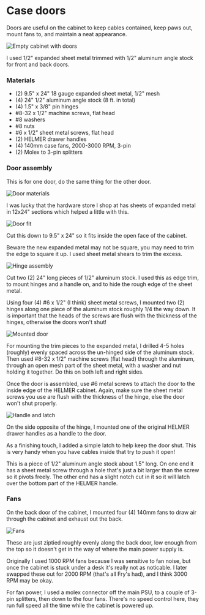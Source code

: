 # Case doors

Doors are useful on the cabinet to keep cables contained, keep paws out, mount
fans to, and maintain a neat appearance.

![Empty cabinet with doors](./img/7271899116_a115b9ebdd_z.jpg)

I used 1/2" expanded sheet metal trimmed with 1/2" aluminum angle stock for
front and back doors.

### Materials

* (2) 9.5" x 24" 18 gauge expanded sheet metal, 1/2" mesh
* (4) 24" 1/2" aluminum angle stock (8 ft. in total)
* (4) 1.5" x 3/8" pin hinges
* #8-32 x 1/2" machine screws, flat head
* #8 washers
* #8 nuts
* #6 x 1/2" sheet metal screws, flat head
* (2) HELMER drawer handles
* (4) 140mm case fans, 2000-3000 RPM, 3-pin
* (2) Molex to 3-pin splitters

### Door assembly

This is for one door, do the same thing for the other door.

![Door materials](./img/7271886774_60f7f5baf3_z.jpg)

I was lucky that the hardware store I shop at has sheets of expanded metal
in 12x24" sections which helped a little with this.

![Door fit](./img/7271892720_81d7d13ee5_z.jpg)

Cut this down to 9.5" x 24" so it fits inside the open face of the cabinet.

Beware the new expanded metal may not be square, you may need to trim the edge
to square it up.  I used sheet metal shears to trim the excess.

![Hinge assembly](./img/7271907070_ef7b288ac6_z.jpg)

Cut two (2) 24" long pieces of 1/2" aluminum stock. I used this as edge trim,
to mount hinges and a handle on, and to hide the rough edge of the sheet metal.

Using four (4) #6 x 1/2" (I think) sheet metal screws, I mounted two (2)
hinges along one piece of the aluminum stock roughly 1/4 the way down.  It is
important that the heads of the screws are flush with the thickness of the
hinges, otherwise the doors won't shut!

![Mounted door](./img/7271885440_9e065e3854_z.jpg)

For mounting the trim pieces to the expanded metal, I drilled 4-5 holes
(roughly) evenly spaced across the un-hinged side of the aluminum stock. Then
used #8-32 x 1/2" machine screws (flat head) through the aluminum, through
an open mesh part of the sheet metal, with a washer and nut holding it
together.  Do this on both left and right sides.

Once the door is assembled, use #6 metal screws to attach the door to the
inside edge of the HELMER cabinet.  Again, make sure the sheet metal screws
you use are flush with the thickness of the hinge, else the door won't shut
properly.

![Handle and latch](./img/39871153283_3c80b30c7f.jpg)

On the side opposite of the hinge, I mounted one of the original HELMER
drawer handles as a handle to the door.

As a finishing touch, I added a simple latch to help keep the door shut.
This is very handy when you have cables inside that try to push it open!

This is a piece of 1/2" aluminum angle stock about 1.5" long.  On one end it
has a sheet metal screw through a hole that's just a bit larger than the screw
so it pivots freely. The other end has a slight notch cut in it so it will
latch over the bottom part of the HELMER handle.

### Fans

On the back door of the cabinet, I mounted four (4) 140mm fans to draw air
through the cabinet and exhaust out the back.

![Fans](./img/7835731512_4390cccfdd_z.jpg)

These are just ziptied roughly evenly along the back door, low enough from
the top so it doesn't get in the way of where the main power supply is.

Originally I used 1000 RPM fans because I was sensitive to fan noise, but
once the cabinet is stuck under a desk it's really not as noticable. I later
swapped these out for 2000 RPM (that's all Fry's had), and I think 3000 RPM
may be okay.

For fan power, I used a molex connector off the main PSU, to a couple of
3-pin splitters, then down to the four fans.  There's no speed control here,
they run full speed all the time while the cabinet is powered up.
